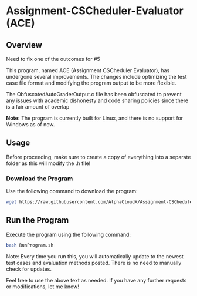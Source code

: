 # Assignment-CSCheduler-Evaluator (ACE)

## Overview

Need to fix one of the outcomes for #5

This program, named ACE (Assignment CSCheduler Evaluator), has undergone several improvements. The changes include optimizing the test case file format and modifying the program output to be more flexible.

The ObfuscatedAutoGraderOutput.c file has been obfuscated to prevent any issues with academic dishonesty and code sharing policies since there is a fair amount of overlap

**Note:** The program is currently built for Linux, and there is no support for Windows as of now.

## Usage

Before proceeding, make sure to create a copy of everything into a separate folder as this will modify the .h file!

### Download the Program

Use the following command to download the program:

```bash
wget https://raw.githubusercontent.com/AlphaCloudX/Assignment-CSCheduler-Evaluator/main/RunProgram.sh
```
## Run the Program
Execute the program using the following command:
```bash
bash RunProgram.sh
```

Note: Every time you run this, you will automatically update to the newest test cases and evaluation methods posted. There is no need to manually check for updates.

Feel free to use the above text as needed. If you have any further requests or modifications, let me know!
